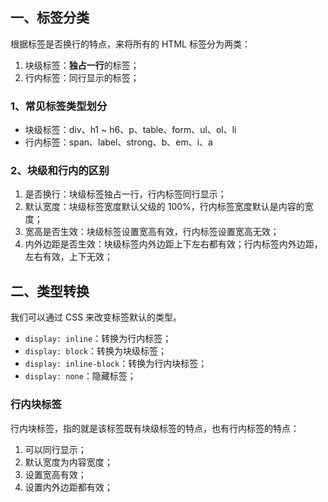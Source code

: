 
## 一、标签分类

根据标签是否换行的特点，来将所有的 HTML 标签分为两类：

1. 块级标签：**独占一行**的标签；
2. 行内标签：同行显示的标签；

### 1、常见标签类型划分

- 块级标签：div、h1 ~ h6、p、table、form、ul、ol、li
- 行内标签：span、label、strong、b、em、i、a

### 2、块级和行内的区别

1. 是否换行：块级标签独占一行，行内标签同行显示；
2. 默认宽度：块级标签宽度默认父级的 100%，行内标签宽度默认是内容的宽度；
3. 宽高是否生效：块级标签设置宽高有效，行内标签设置宽高无效；
4. 内外边距是否生效：块级标签内外边距上下左右都有效；行内标签内外边距，左右有效，上下无效；

## 二、类型转换

我们可以通过 CSS 来改变标签默认的类型。

- `display: inline`：转换为行内标签；
- `display: block`：转换为块级标签；
- `display: inline-block`：转换为行内块标签；
- `display: none`：隐藏标签；

### 行内块标签

行内块标签，指的就是该标签既有块级标签的特点，也有行内标签的特点：

1. 可以同行显示；
2. 默认宽度为内容宽度；
3. 设置宽高有效；
4. 设置内外边距都有效；

